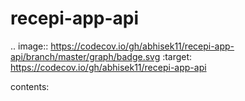 # recepi-app-api

.. image:: https://codecov.io/gh/abhisek11/recepi-app-api/branch/master/graph/badge.svg
  :target: https://codecov.io/gh/abhisek11/recepi-app-api

contents: 

